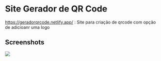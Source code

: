 # Site Gerador de QR Code
https://geradorqrcode.netlify.app/ : Site para criação de qrcode com opção de adicioanr uma logo
## Screenshots
![](/src/images/Screenshot_1.png)
